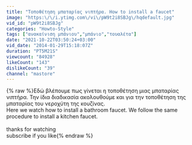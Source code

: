 ```yaml
---
title: "Τοποθέτηση μπαταρίας νιπτήρα. How to install a faucet"
image: "https:\/\/i.ytimg.com\/vi\/pW9t2i8SBJg\/hqdefault.jpg"
vid_id: "pW9t2i8SBJg"
categories: "Howto-Style"
tags: ["ανακαίνιση μπάνιου","μπάνιο","τουαλέτα"]
date: "2021-10-22T03:50:24+03:00"
vid_date: "2014-01-29T15:18:07Z"
duration: "PT5M21S"
viewcount: "84928"
likeCount: "143"
dislikeCount: "39"
channel: "mastore"
---
```

{% raw %}Εδώ βλέπουμε πως γίνεται η τοποθέτηση μιας μπαταρίας νιπτήρα. Την ίδια διαδικασία ακολουθούμε και για την τοποθέτηση της μπαταρίας του νεροχύτη της κουζίνας.<br />Here we watch how to install a bathroom faucet. We follow the same procedure to install a kitchen faucet.<br /><br />thanks for watching<br />subscribe if you like{% endraw %}

